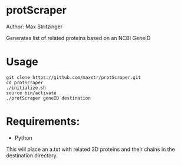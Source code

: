 # protScraper
Author: Max Stritzinger

Generates list of related proteins based on an NCBI GeneID

# Usage

    git clone https://github.com/maxstr/protScraper.git
    cd protScraper
    ./initialize.sh
    source bin/activate
    ./protScraper geneID destination

# Requirements:

- Python

This will place an a.txt with related 3D proteins and their chains in the destination directory.
